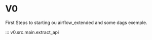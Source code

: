 # V0

First Steps to starting ou airflow_extended and some dags exemple.


::: v0.src.main.extract_api

